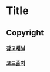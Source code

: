 # Title

<!-- ## Result
<p align="center">
  <img src="../img/title.gif" alt="" width="750px">
</p> -->

<!-- 
  need to Modification
  title from index.html
  Copyright and Title from README.md
 -->
## Copyright
#### [참고채널](https://www.youtube.com/user/cmiscm)

#### [코드출처](https://www.youtube.com/watch?v={videoUID})